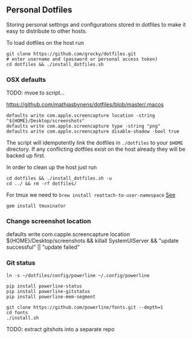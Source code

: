 ## Personal Dotfiles

Storing personal settings and configurations stored in dotfiles to make it easy to distribute to other hosts.

To load dotfiles on the host run

```shell
git clone https://github.com/grocky/dotfiles.git
# enter username and (password or personal access token)
cd dotfiles && ./install_dotfiles.sh
```

### OSX defaults 

TODO: mvoe to script...

https://github.com/mathiasbynens/dotfiles/blob/master/.macos

```shell
defaults write com.apple.screencapture location -string "${HOME}/Desktop/screenshots"
defaults write com.apple.screencapture type -string "png"
defaults write com.apple.screencapture disable-shadow -bool true
```

The script will idempotently link the dotfiles in `./dotfiles` to your `$HOME` directory. If any conflicting dotfiles exist on the host already they will be backed up first.

In order to clean up the host just run

```shell
cd dotfiles && ./install_dotfiles.sh -u
cd ../ && rm -rf dotfiles/
```

For tmux we need to `brew install reattach-to-user-namespace` [See](https://github.com/thoughtbot/dotfiles/issues/75)

```shell
gem install tmuxinator
```

### Change screenshot location
defaults write com.capple.screencapture location ${HOME}/Desktop/screenshots && killall SystemUIServer && "update successful" || "update failed"

### Git status

```shell
ln -s ~/dotfiles/config/powerline ~/.config/powerline
```

```shell
pip install powerline-status
pip install powerline-gitstatus
pip install powerline-mem-segment

git clone https://github.com/powerline/fonts.git --depth=1
cd fonts
./install.sh
```

TODO: extract gitshots into a separate repo

